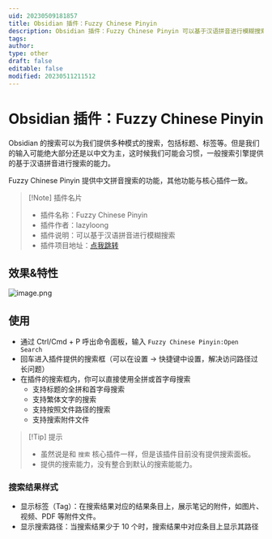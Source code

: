 ```yaml
---
uid: 20230509181857
title: Obsidian 插件：Fuzzy Chinese Pinyin
description: Obsidian 插件：Fuzzy Chinese Pinyin 可以基于汉语拼音进行模糊搜索
tags: 
author: 
type: other
draft: false
editable: false
modified: 20230511211512
---
```


# Obsidian 插件：Fuzzy Chinese Pinyin

Obsidian 的搜索可以为我们提供多种模式的搜索，包括标题、标签等。但是我们的输入可能绝大部分还是以中文为主，这时候我们可能会习惯，一般搜索引擎提供的基于汉语拼音进行搜索的能力。

Fuzzy Chinese Pinyin 提供中文拼音搜索的功能，其他功能与核心插件一致。

> [!Note] 插件名片
> - 插件名称：Fuzzy Chinese Pinyin
> - 插件作者：lazyloong
> - 插件说明：可以基于汉语拼音进行模糊搜索
> - 插件项目地址：[点我跳转](https://github.com/lazyloong/obsidian-fuzzy-chinese)

## 效果&特性

![image.png](https://cdn.pkmer.cn/images/20230509182704.png!pkmer)

## 使用

- 通过 Ctrl/Cmd + P 呼出命令面板，输入 `Fuzzy Chinese Pinyin:Open Search`
- 回车进入插件提供的搜索框（可以在设置 -> 快捷键中设置，解决访问路径过长问题）
- 在插件的搜索框内，你可以直接使用全拼或首字母搜索
	- 支持标题的全拼和首字母搜索
	- 支持繁体文字的搜索
	- 支持按照文件路径的搜索
	- 支持搜索附件文件

>[!Tip] 提示
>- 虽然说是和 `搜索` 核心插件一样，但是该插件目前没有提供搜索面板。
>- 提供的搜索能力，没有整合到默认的搜索能能力。

### 搜索结果样式

- 显示标签（Tag）：在搜索结果对应的结果条目上，展示笔记的附件，如图片、视频、PDF 等附件文件。
- 显示搜索路径：当搜索结果少于 10 个时，搜索结果中对应条目上显示其路径